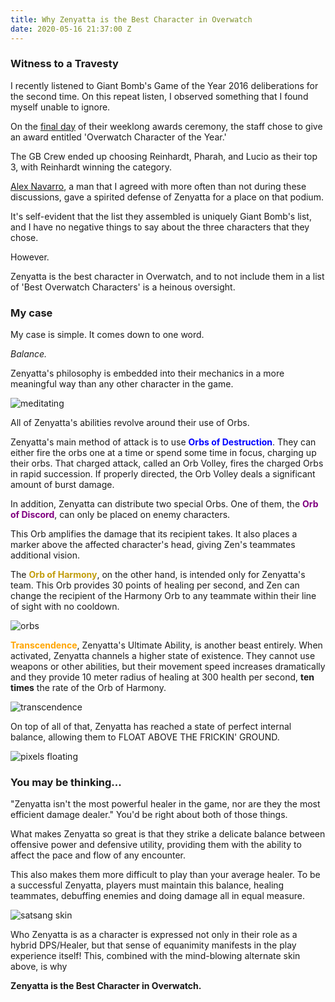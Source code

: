 ```yaml
---
title: Why Zenyatta is the Best Character in Overwatch
date: 2020-05-16 21:37:00 Z
---
```


### Witness to a Travesty

I recently listened to Giant Bomb's Game of the Year 2016 deliberations for the second time. On this repeat listen, I observed something that I found myself unable to ignore.

On the [final day](https://www.giantbomb.com/articles/giant-bombs-2016-game-of-the-year-awards-day-five/1100-5525/) of their weeklong awards ceremony, the staff chose to give an award entitled 'Overwatch Character of the Year.'

The GB Crew ended up choosing Reinhardt, Pharah, and Lucio as their top 3, with Reinhardt winning the category.

[Alex Navarro](https://twitter.com/alex_navarro), a man that I agreed with more often than not during these discussions, gave a spirited defense of Zenyatta for a place on that podium.

It's self-evident that the list they assembled is uniquely Giant Bomb's list, and I have no negative things to say about the three characters that they chose.

However. 

Zenyatta is the best character in Overwatch, and to not include them in a list of 'Best Overwatch Characters' is a heinous oversight.

### My case

My case is simple. It comes down to one word.

*Balance.*

Zenyatta's philosophy is embedded into their mechanics in a more meaningful way than any other character in the game.

![meditating](/assets/img/zenyatta/balance.gif)

All of Zenyatta's abilities revolve around their use of Orbs.

Zenyatta's main method of attack is to use <span style="color:blue">**Orbs of Destruction**</span>. They can either fire the orbs one at a time or spend some time in focus, charging up their orbs. That charged attack, called an Orb Volley, fires the charged Orbs in rapid succession. If properly directed, the Orb Volley deals a significant amount of burst damage.

In addition, Zenyatta can distribute two special Orbs. One of them, the <span style="color:purple">**Orb of Discord**</span>, can only be placed on enemy characters. 

This Orb amplifies the damage that its recipient takes. It also places a marker above the affected character's head, giving Zen's teammates additional vision.

The <span style="color:C19D0D">**Orb of Harmony**</span>, on the other hand, is intended only for Zenyatta's team. This Orb provides 30 points of healing per second, and Zen can change the recipient of the Harmony Orb to any teammate within their line of sight with no cooldown.

![orbs](/assets/img/zenyatta/harmonyanddiscord.gif)

<span style="color:orange">**Transcendence**</span>, Zenyatta's Ultimate Ability, is another beast entirely. When activated, Zenyatta channels a higher state of existence. They cannot use weapons or other abilities, but their movement speed increases dramatically and they provide 10 meter radius of healing at 300 health per second, **ten times** the rate of the Orb of Harmony.

![transcendence](/assets/img/zenyatta/transcendence.jpg)

On top of all of that, Zenyatta has reached a state of perfect internal balance, allowing them to FLOAT ABOVE THE FRICKIN' GROUND.

![pixels floating](/assets/img/zenyatta/pixelart_floating.gif)

### You may be thinking...

"Zenyatta isn't the most powerful healer in the game, nor are they the most efficient damage dealer." You'd be right about both of those things.

What makes Zenyatta so great is that they strike a delicate balance between offensive power and defensive utility, providing them with the ability to affect the pace and flow of any encounter.

This also makes them more difficult to play than your average healer. To be a successful Zenyatta, players must maintain this balance, healing teammates, debuffing enemies and doing damage all in equal measure.

![satsang skin](/assets/img/zenyatta/satsang.gif)

Who Zenyatta is as a character is expressed not only in their role as a hybrid DPS/Healer, but that sense of equanimity manifests in the play experience itself! This, combined with the mind-blowing alternate skin above, is why

**Zenyatta is the Best Character in Overwatch.**